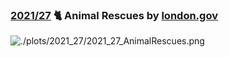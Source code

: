 ### [2021/27](https://github.com/Z3tt/TidyTuesday/tree/master/R/2021_27_AnimalRescues.Rmd) 🐈 Animal Rescues by [london.gov](https://data.london.gov.uk/dataset/animal-rescue-incidents-attended-by-lfb)

![./plots/2021_27/2021_27_AnimalRescues.png](https://raw.githubusercontent.com/Z3tt/TidyTuesday/master/plots/2021_27/2021_27_AnimalRescues.png)
